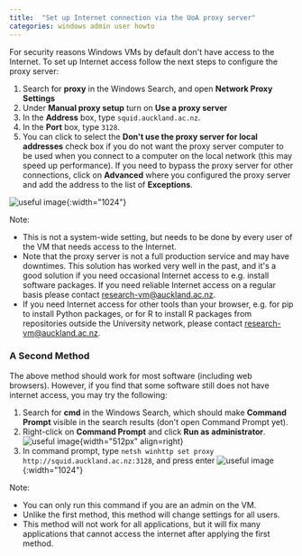```yaml
---
title:  "Set up Internet connection via the UoA proxy server"
categories: windows admin user howto
---
```


For security reasons Windows VMs by default don't have access to the Internet. To set up Internet access follow the next steps to configure the proxy server:

1. Search for **proxy** in the Windows Search, and open **Network Proxy Settings**
2. Under **Manual proxy setup** turn on **Use a proxy server**
3. In the **Address** box, type `squid.auckland.ac.nz`.
4. In the **Port** box, type `3128`.
5. You can click to select the **Don't use the proxy server for local addresses** check box if you do not want the proxy server computer to be used when you connect to a computer on the local network (this may speed up performance). If you need to bypass the proxy server for other connections, click on **Advanced** where you configured the proxy server and add the address to the list of **Exceptions**.

![useful image](../assets/doc/ie-proxy/proxy_configuration_windows.png){:width="1024"}


Note:

- This is not a system-wide setting, but needs to be done by every user of the VM that needs access to the Internet.
- Note that the proxy server is not a full production service and may have downtimes. This solution has worked very well in the past, and it's a good solution if you need occasional Internet access to e.g. install software packages. If you need reliable Internet access on a regular basis please contact research-vm@auckland.ac.nz.
- If you need Internet access for other tools than your browser, e.g. for pip to install Python packages, or for R to install R packages from repositories outside the University network, please contact research-vm@auckland.ac.nz.  

### A Second Method
The above method should work for most software (including web browsers). However, if you find that some software still does not have internet access, you may try the following:
1. Search for **cmd** in the Windows Search, which should make **Command Prompt** visible in the search results (don't open Command Prompt yet).
2. Right-click on **Command Prompt** and click **Run as administrator**.  
![useful image](../assets/doc/ie-proxy/cmd_admin_cropped.png){width="512px" align=right}
3. In command prompt, type `netsh winhttp set proxy http://squid.auckland.ac.nz:3128`, and press enter
![useful image](../assets/doc/ie-proxy/cmd_netsh.png){:width="1024"}

Note:
- You can only run this command if you are an admin on the VM.
- Unlike the first method, this method will change settings for all users.
- This method will not work for all applications, but it will fix many applications that cannot access the internet after applying the first method.